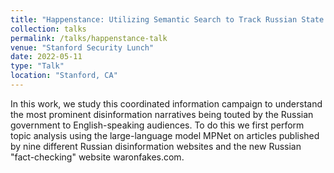 ```yaml
---
title: "Happenstance: Utilizing Semantic Search to Track Russian State Media Narratives about the Russo-Ukrainian War On Reddit"
collection: talks
permalink: /talks/happenstance-talk
venue: "Stanford Security Lunch"
date: 2022-05-11
type: "Talk"
location: "Stanford, CA"
---
```


In this work, we study this coordinated information campaign to understand the most prominent disinformation narratives being touted by the Russian government to English-speaking audiences. To do this we first perform topic analysis using the large-language model MPNet on articles published by nine different Russian disinformation websites and the new Russian "fact-checking" website waronfakes.com.
